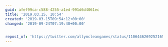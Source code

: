 ```yaml
---
guid: afef99ca-c588-4255-a1ed-991d6d4061ec
title: '2019.03.15, 10:54'
created: '2019-03-15T09:54:12+00:00'
changed: '2019-09-24T07:19:48+00:00'


repost_of: 'https://twitter.com/allymcleangames/status/1106446269252165632?s=19'
---
```


